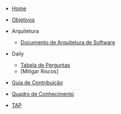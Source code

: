 - [Home](README.md)
- [Objetivos](pages/objetivo.md)


- Arquitetura
    - [Documento de Arquitetura de Software](pages/DocumentoDeArquiteturaDeSoftware.md)

- Daily
    - [Tabela de Perguntas](pages/daily.md)
    - [Mitigar Riscos]

- [Guia de Contribuição](pages/guia.md)

- [Quadro de Conhecimento](https://docs.google.com/spreadsheets/d/1eeSjNd9G90ZPLCYiCNmlVcYRW4Fsy09LDEK4t4K-gMQ/edit#gid=1642377366)

- [TAP](pages/TAP.md)
   

